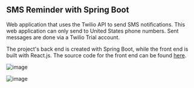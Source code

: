 ## SMS Reminder with Spring Boot

Web application that uses the Twilio API to send SMS notifications. This web application can only send to United States phone numbers. Sent messages are done via a Twilio Trial account.

The project's back end is created with Spring Boot, while the front end is built with React.js. The source code for the front end can be found 
[here](https://github.com/Eritz/sms-reminder-frontend).

![image](https://user-images.githubusercontent.com/14249336/36358733-1aba71fc-14e1-11e8-831b-31042294aa14.png)


![image](https://user-images.githubusercontent.com/14249336/36358310-85bec1b2-14da-11e8-9b03-8745f123fecd.png)
